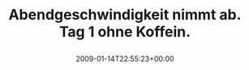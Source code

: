 ---
retweeted: false
source: <a href="http://twitter.com" rel="nofollow">Twitter Web Client</a>
entities:
  hashtags: []
  symbols: []
  user_mentions: []
  urls: []
display_text_range:
- '0'
- '50'
favorite_count: '0'
id_str: '1119545432'
truncated: false
retweet_count: '0'
id: '1119545432'
created_at: Wed Jan 14 22:55:23 +0000 2009
favorited: false
full_text: Abendgeschwindigkeit nimmt ab. Tag 1 ohne Koffein.
lang: de
tags:
- pesos/twitter
date: '2009-01-14T22:55:23+00:00'
src: https://twitter.com/bascht/status/1119545432
original_url: https://twitter.com/bascht/status/1119545432
type: twitter_tweet
text: Abendgeschwindigkeit nimmt ab. Tag 1 ohne Koffein.
title: 'Abendgeschwindigkeit nimmt ab. Tag 1 ohne Koffein.

  '

---